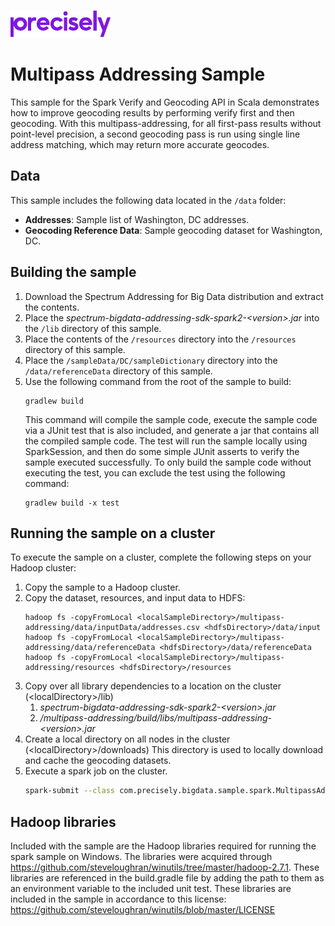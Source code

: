 ![Precisely](../Precisely_Logo.png)

# Multipass Addressing Sample
This sample for the Spark Verify and Geocoding API in Scala demonstrates how to improve geocoding results by performing verify first and then geocoding. With this multipass-addressing, for all first-pass results without point-level precision, a second geocoding pass is run using single line address matching, which may return more accurate geocodes.

## Data
This sample includes the following data located in the `/data` folder:

* **Addresses**: Sample list of Washington, DC addresses.
* **Geocoding Reference Data**: Sample geocoding dataset for Washington, DC.

## Building the sample
1. Download the Spectrum Addressing for Big Data distribution and extract the contents.
1. Place the _spectrum-bigdata-addressing-sdk-spark2-&lt;version&gt;.jar_ into the `/lib` directory of this sample.
1. Place the contents of the `/resources` directory into the `/resources` directory of this sample.
1. Place the `/sampleData/DC/sampleDictionary` directory into the `/data/referenceData` directory of this sample.
1. Use the following command from the root of the sample to build:
    ```
    gradlew build
    ```
   This command will compile the sample code, execute the sample code via a JUnit test that is also included, and generate
   a jar that contains all the compiled sample code.  The test will run the sample locally using SparkSession, and then
   do some simple JUnit asserts to verify the sample executed successfully.  To only build the sample code without
   executing the test, you can exclude the test using the following command:
    ```
    gradlew build -x test
    ```

## Running the sample on a cluster
To execute the sample on a cluster, complete the following steps on your Hadoop cluster:
1. Copy the sample to a Hadoop cluster.
1. Copy the dataset, resources, and input data to HDFS:
     ```
     hadoop fs -copyFromLocal <localSampleDirectory>/multipass-addressing/data/inputData/addresses.csv <hdfsDirectory>/data/input
     hadoop fs -copyFromLocal <localSampleDirectory>/multipass-addressing/data/referenceData <hdfsDirectory>/data/referenceData
     hadoop fs -copyFromLocal <localSampleDirectory>/multipass-addressing/resources <hdfsDirectory>/resources
     ```
1. Copy over all library dependencies to a location on the cluster (&lt;localDirectory&gt;/lib)
    1. _spectrum-bigdata-addressing-sdk-spark2-&lt;version&gt;.jar_
    1. _/multipass-addressing/build/libs/multipass-addressing-&lt;version&gt;.jar_
1. Create a local directory on all nodes in the cluster (&lt;localDirectory&gt;/downloads) This
   directory is used to locally download and cache the geocoding datasets.
1. Execute a spark job on the cluster.
   ```sh
   spark-submit --class com.precisely.bigdata.sample.spark.MultipassAddressing --master yarn --deploy-mode cluster --jars <localDirectory>/lib/spectrum-bigdata-addressing-sdk-spark2-<version>.jar <localDirectory>/lib/multipass-addressing-<version>.jar hdfs:///<hdfsDirectory>/input/addresses.csv hdfs:///<hdfsDirectory>/resources hdfs:///<hdfsDirectory>/data/referenceData <localDirectory>/downloads hdfs:///<hdfsDirectory>/output
    ```

## Hadoop libraries
Included with the sample are the Hadoop libraries required for running the spark sample on Windows.  The libraries were
acquired through https://github.com/steveloughran/winutils/tree/master/hadoop-2.7.1.  These libraries are referenced in
the build.gradle file by adding the path to them as an environment variable to the included unit test.  These libraries
are included in the sample in accordance to this license: https://github.com/steveloughran/winutils/blob/master/LICENSE
